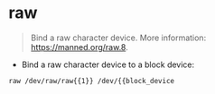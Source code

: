 # raw

> Bind a raw character device.
> More information: <https://manned.org/raw.8>.

- Bind a raw character device to a block device:

`raw /dev/raw/raw{{1}} /dev/{{block_device`

